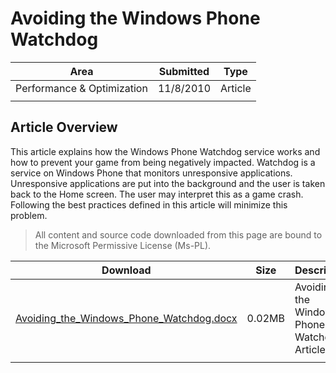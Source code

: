 # Avoiding the Windows Phone Watchdog

|Area|Submitted|Type|
|-|-|-|
Performance & Optimization|11/8/2010|Article
||||

## Article Overview

This article explains how the Windows Phone Watchdog service works and how to prevent your game from being negatively impacted. Watchdog is a service on Windows Phone that monitors unresponsive applications. Unresponsive applications are put into the background and the user is taken back to the Home screen. The user may interpret this as a game crash. Following the best practices defined in this article will minimize this problem.

> All content and source code downloaded from this page are bound to the Microsoft Permissive License (Ms-PL).

Download | Size | Description
---|---|---|
[Avoiding_the_Windows_Phone_Watchdog.docx](https://github.com/simondarksidej/XNAGameStudio/blob/master/Documents/Avoiding_the_Windows_Phone_Watchdog.docx?raw=true) | 0.02MB | Avoiding the Windows Phone Watchdog Article.
||||
